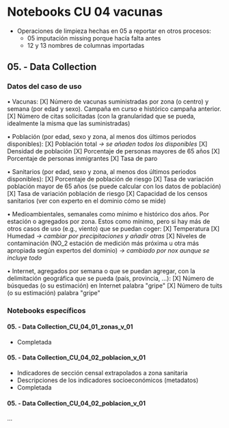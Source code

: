 # Notebooks CU 04 vacunas

- Operaciones de limpieza hechas en 05 a reportar en otros procesos:
    - 05 imputación missing porque hacía falta antes
    - 12 y 13 nombres de columnas importadas


## 05. - Data Collection

### Datos del caso de uso

• Vacunas:
[X] Número de vacunas suministradas por zona (o centro) y semana (por edad y sexo). Campaña en curso e histórico campaña anterior.
[X] Número de citas solicitadas (con la granularidad que se pueda, idealmente la misma que las suministradas)

• Población (por edad, sexo y zona, al menos dos últimos periodos disponibles):
[X] Población total _-> se añaden todos los disponibles_
[X] Densidad de población
[X] Porcentaje de personas mayores de 65 años
[X] Porcentaje de personas inmigrantes
[X] Tasa de paro

• Sanitarios (por edad, sexo y zona, al menos dos últimos periodos disponibles):
[X] Porcentaje de población de riesgo
[X] Tasa de variación población mayor de 65 años (se puede calcular con los datos de población)
[X] Tasa de variación población de riesgo
[X] Capacidad de los censos sanitarios (ver con experto en el dominio cómo se mide)

• Medioambientales, semanales como mínimo e histórico dos años. Por estación o agregados por zona. Estos como mínimo, pero si hay más de otros casos de uso (e.g., viento) que se puedan coger:
[X] Temperatura
[X] Humedad _-> cambiar por precipitaciones y añadir otras_
[X] Niveles de contaminación (NO_2 estación de medición más próxima u otra más apropiada según expertos del dominio) _-> cambiado por nox aunque se incluye todo_

• Internet, agregados por semana o que se puedan agregar, con la delimitación geográfica que se pueda (país, provincia, ...):
[X] Número de búsquedas (o su estimación) en Internet palabra "gripe"
[X] Número de tuits (o su estimación) palabra "gripe"

### Notebooks específicos

#### 05. - Data Collection_CU_04_01_zonas_v_01

* Completada

#### 05. - Data Collection_CU_04_02_poblacion_v_01

* Indicadores de sección censal extrapolados a zona sanitaria
* Descripciones de los indicadores socioeconómicos (metadatos)
* Completada

#### 05. - Data Collection_CU_04_02_poblacion_v_01

...